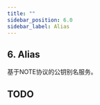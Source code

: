 ```yaml
---
title: ""
sidebar_position: 6.0
sidebar_label: Alias
---
```


## 6. Alias

基于NOTE协议的公钥别名服务。

## TODO

